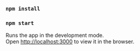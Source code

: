 ### `npm install`

### `npm start`

Runs the app in the development mode.<br>
Open [http://localhost:3000](http://localhost:3000) to view it in the browser.
